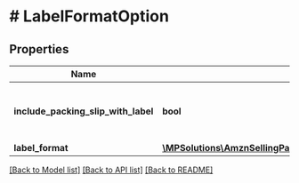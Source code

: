 # # LabelFormatOption

## Properties

Name | Type | Description | Notes
------------ | ------------- | ------------- | -------------
**include_packing_slip_with_label** | **bool** | When true, include a packing slip with the label. | [optional]
**label_format** | [**\MPSolutions\AmznSellingPartnerApi\Models\MerchantFulfillment\LabelFormat**](LabelFormat.md) |  | [optional]

[[Back to Model list]](../../README.md#models) [[Back to API list]](../../README.md#endpoints) [[Back to README]](../../README.md)
